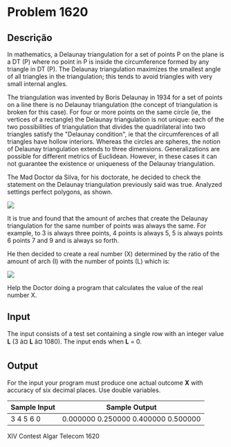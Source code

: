# Problem 1620

Descrição
----------

In mathematics, a Delaunay triangulation for a set of points P on the plane is a DT (P) where no point in P is inside the circumference formed by any triangle in DT (P). The Delaunay triangulation maximizes the smallest angle of all triangles in the triangulation; this tends to avoid triangles with very small internal angles.

The triangulation was invented by Boris Delaunay in 1934 for a set of points on a line there is no Delaunay triangulation (the concept of triangulation is broken for this case). For four or more points on the same circle (ie, the vertices of a rectangle) the Delaunay triangulation is not unique: each of the two possibilities of triangulation that divides the quadrilateral into two triangles satisfy the "Delaunay condition", ie that the circumferences of all triangles have hollow interiors. Whereas the circles are spheres, the notion of Delaunay triangulation extends to three dimensions. Generalizations are possible for different metrics of Euclidean. However, in these cases it can not guarantee the existence or uniqueness of the Delaunay triangulation.

The Mad Doctor da Silva, for his doctorate, he decided to check the statement on the Delaunay triangulation previously said was true. Analyzed settings perfect polygons, as shown.

![](https://resources.beecrowd.com/gallery/images/novos/delaunay_fig1.jpg)

It is true and found that the amount of arches that create the Delaunay triangulation for the same number of points was always the same. For example, to 3 is always three points, 4 points is always 5, 5 is always points 6 points 7 and 9 and is always so forth.

He then decided to create a real number (X) determined by the ratio of the amount of arch (I) with the number of points (L) which is:

![](https://resources.beecrowd.com/gallery/images/novos/delaunay_formula.jpg)

Help the Doctor doing a program that calculates the value of the real number X.

Input
-----

The input consists of a test set containing a single row with an integer value **L** (3 â¤ **L** â¤ 1080). The input ends when **L** = 0.

Output
------

For the input your program must produce one actual outcome **X** with accuracy of six decimal places. Use double variables.


| Sample Input | Sample Output |
| --- | --- |
| 3  4  5  6  0 | 0.000000  0.250000  0.400000  0.500000 |

XIV Contest Algar Telecom 1620

